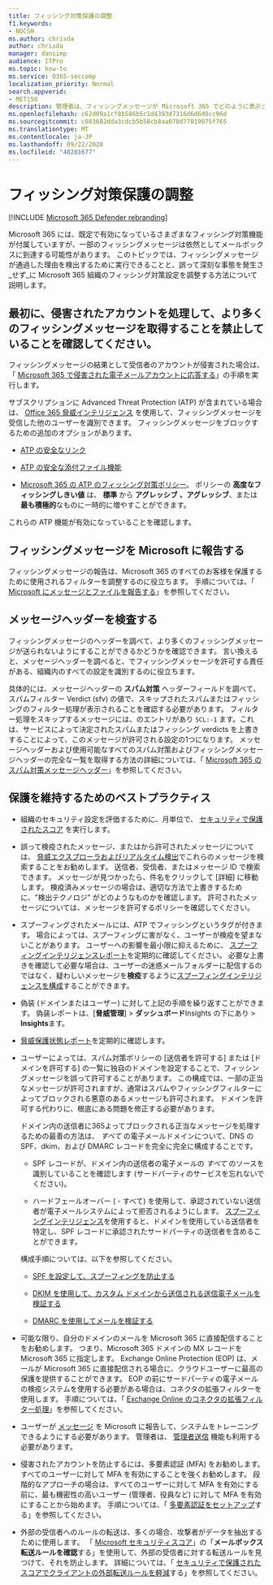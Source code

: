 ```yaml
---
title: フィッシング対策保護の調整
f1.keywords:
- NOCSH
ms.author: chrisda
author: chrisda
manager: dansimp
audience: ITPro
ms.topic: how-to
ms.service: O365-seccomp
localization_priority: Normal
search.appverid:
- MET150
description: 管理者は、フィッシングメッセージが Microsoft 365 でどのように表示されるのか、および今後のフィッシングメッセージを回避するために何を行う必要があるかを特定する方法について説明します。
ms.openlocfilehash: c62d09a1cf8b586b5c1d4393d7316d6d6d0cc96d
ms.sourcegitcommit: c083602dda3cdcb5b58cb8aa070d77019075f765
ms.translationtype: MT
ms.contentlocale: ja-JP
ms.lasthandoff: 09/22/2020
ms.locfileid: "48201677"
---
```

# <a name="tune-anti-phishing-protection"></a>フィッシング対策保護の調整

[!INCLUDE [Microsoft 365 Defender rebranding](../includes/microsoft-defender-for-office.md)]


Microsoft 365 には、既定で有効になっているさまざまなフィッシング対策機能が付属していますが、一部のフィッシングメッセージは依然としてメールボックスに到達する可能性があります。 このトピックでは、フィッシングメッセージが通過した理由を検出するために実行できることと、誤って深刻な事態を発生さ _せず_に Microsoft 365 組織のフィッシング対策設定を調整する方法について説明します。

## <a name="first-things-first-deal-with-any-compromised-accounts-and-make-sure-you-block-any-more-phishing-messages-from-getting-through"></a>最初に、侵害されたアカウントを処理して、より多くのフィッシングメッセージを取得することを禁止していることを確認してください。

フィッシングメッセージの結果として受信者のアカウントが侵害された場合は、「 [Microsoft 365 で侵害された電子メールアカウントに応答する](responding-to-a-compromised-email-account.md)」の手順を実行します。

サブスクリプションに Advanced Threat Protection (ATP) が含まれている場合は、 [Office 365 脅威インテリジェンス](office-365-ti.md) を使用して、フィッシングメッセージを受信した他のユーザーを識別できます。 フィッシングメッセージをブロックするための追加のオプションがあります。

- [ATP の安全なリンク](set-up-atp-safe-links-policies.md)

- [ATP の安全な添付ファイル機能](set-up-atp-safe-attachments-policies.md)

- [Microsoft 365 の ATP のフィッシング対策ポリシー](configure-atp-anti-phishing-policies.md)。 ポリシーの **高度なフィッシングしきい値** は、 **標準** から **アグレッシブ** **、アグレッシブ**、または **最も積極的**なものに一時的に増やすことができます。

これらの ATP 機能が有効になっていることを確認します。

## <a name="report-the-phishing-message-to-microsoft"></a>フィッシングメッセージを Microsoft に報告する

フィッシングメッセージの報告は、Microsoft 365 のすべてのお客様を保護するために使用されるフィルターを調整するのに役立ちます。 手順については、「 [Microsoft にメッセージとファイルを報告する](report-junk-email-messages-to-microsoft.md)」を参照してください。

## <a name="inspect-the-message-headers"></a>メッセージヘッダーを検査する

フィッシングメッセージのヘッダーを調べて、より多くのフィッシングメッセージが送られないようにすることができるかどうかを確認できます。 言い換えると、メッセージヘッダーを調べると、でフィッシングメッセージを許可する責任がある、組織内のすべての設定を識別するのに役立ちます。

具体的には、メッセージヘッダーの **スパム対策** ヘッダーフィールドを調べて、スパムフィルター Verdict (sfv) の値で、スキップされたスパムまたはフィッシングのフィルター処理が表示されることを確認する必要があります。 フィルター処理をスキップするメッセージには、のエントリがあり `SCL:-1` ます。これは、サービスによって決定されたスパムまたはフィッシング verdicts を上書きすることによって、このメッセージが許可される設定の1つになります。 メッセージヘッダーおよび使用可能なすべてのスパム対策およびフィッシングメッセージヘッダーの完全な一覧を取得する方法の詳細については、「 [Microsoft 365 のスパム対策メッセージヘッダー](anti-spam-message-headers.md)」を参照してください。

## <a name="best-practices-to-stay-protected"></a>保護を維持するためのベストプラクティス

- 組織のセキュリティ設定を評価するために、月単位で、 [セキュリティで保護されたスコア](../mtp/microsoft-secure-score.md) を実行します。

- 誤って検疫されたメッセージ、またはから許可されたメッセージについては、 [脅威エクスプローラおよびリアルタイム検出](threat-explorer.md)でこれらのメッセージを検索することをお勧めします。 送信者、受信者、またはメッセージ ID で検索できます。 メッセージが見つかったら、件名をクリックして [詳細] に移動します。 検疫済みメッセージの場合は、適切な方法で上書きするために、"検出テクノロジ" がどのようなものかを確認します。 許可されたメッセージについては、メッセージを許可するポリシーを確認してください。 

- スプーフィングされたメールには、ATP でフィッシングというタグが付きます。 場合によっては、スプーフィングに害がなく、ユーザーが検疫を望まないことがあります。 ユーザーへの影響を最小限に抑えるために、 [スプーフィングインテリジェンスレポート](learn-about-spoof-intelligence.md)を定期的に確認してください。 必要な上書きを確認して必要な場合は、ユーザーの迷惑メールフォルダーに配信するのではなく、疑わしいメッセージを**検疫**するように[スプーフィングインテリジェンスを構成](set-up-anti-phishing-policies.md#spoof-settings)することができます。

- 偽装 (ドメインまたはユーザー) に対して上記の手順を繰り返すことができます。 偽装レポートは、[**脅威管理**] \> **ダッシュボード**Insights の下にあり \> **Insights**ます。

- [脅威保護状態レポート](view-reports-for-atp.md#threat-protection-status-report)を定期的に確認します。

- ユーザーによっては、スパム対策ポリシーの [送信者を許可する] または [ドメインを許可する] の一覧に独自のドメインを設定することで、フィッシングメッセージを誤って許可することがあります。 この構成では、一部の正当なメッセージが許可されますが、通常はスパムやフィッシングフィルターによってブロックされる悪意のあるメッセージも許可されます。 ドメインを許可する代わりに、根底にある問題を修正する必要があります。

  ドメイン内の送信者に365よってブロックされる正当なメッセージを処理するための最善の方法は、 _すべて_ の電子メールドメインについて、DNS の SPF、dkim、および DMARC レコードを完全に完全に構成することです。

  - SPF レコードが、ドメイン内の送信者の電子メールの _すべて_ のソースを識別していることを確認します (サードパーティのサービスを忘れないでください)。

  - ハードフェールオーバー ( \- すべて) を使用して、承認されていない送信者が電子メールシステムによって拒否されるようにします。 [スプーフィングインテリジェンス](learn-about-spoof-intelligence.md)を使用すると、ドメインを使用している送信者を特定し、SPF レコードに承認されたサードパーティの送信者を含めることができます。

  構成手順については、以下を参照してください。
  
  - [SPF を設定して、スプーフィングを防止する](set-up-spf-in-office-365-to-help-prevent-spoofing.md)

  - [DKIM を使用して、カスタム ドメインから送信される送信電子メールを検証する](use-dkim-to-validate-outbound-email.md)

  - [DMARC を使用してメールを検証する](use-dmarc-to-validate-email.md)

- 可能な限り、自分のドメインのメールを Microsoft 365 に直接配信することをお勧めします。 つまり、Microsoft 365 ドメインの MX レコードを Microsoft 365 に指定します。 Exchange Online Protection (EOP) は、メールが Microsoft 365 に直接配信される場合に、クラウドユーザーに最高の保護を提供することができます。 EOP の前にサードパーティの電子メールの検疫システムを使用する必要がある場合は、コネクタの拡張フィルターを使用します。 手順については、「 [Exchange Online のコネクタの拡張フィルター処理](https://docs.microsoft.com/Exchange/mail-flow-best-practices/use-connectors-to-configure-mail-flow/enhanced-filtering-for-connectors)」を参照してください。

- ユーザーが [メッセージ](enable-the-report-message-add-in.md) を Microsoft に報告して、システムをトレーニングできるようにする必要があります。 管理者は、 [管理者送信](admin-submission.md) 機能も利用する必要があります。

- 侵害されたアカウントを防止するには、多要素認証 (MFA) をお勧めします。 すべてのユーザーに対して MFA を有効にすることを強くお勧めします。 段階的なアプローチの場合は、すべてのユーザーに対して MFA を有効にする前に、最も機密性の高いユーザー (管理者、役員など) に対して MFA を有効にすることから始めます。 手順については、「 [多要素認証をセットアップ](../../admin/security-and-compliance/set-up-multi-factor-authentication.md)する」を参照してください。

- 外部の受信者へのルールの転送は、多くの場合、攻撃者がデータを抽出するために使用します。 「 [Microsoft セキュリティスコア](../mtp/microsoft-secure-score.md)」の「**メールボックス転送ルールを確認**する」を使用して、外部の受信者に対する転送ルールを見つけて、それを防止します。 詳細については、「 [セキュリティで保護されたスコアでクライアントの外部転送ルールを軽減](https://docs.microsoft.com/archive/blogs/office365security/mitigating-client-external-forwarding-rules-with-secure-score)する」を参照してください。
